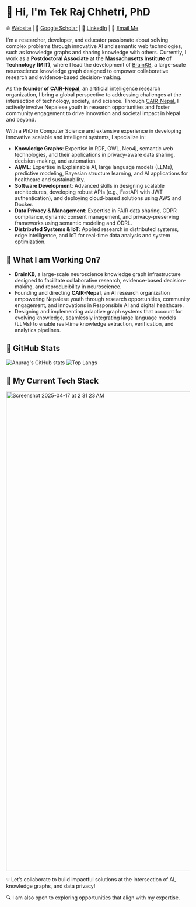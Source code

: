 # 👋 Hi, I'm Tek Raj Chhetri, PhD  

🌐 [Website](https://tekrajchhetri.com) | 📖 [Google Scholar](https://scholar.google.com/citations?user=QfpwmIIAAAAJ&hl=en) | 💼 [LinkedIn](https://www.linkedin.com/in/tekrajchhetri) | 📧 [Email Me](mailto:tekraj.chhetri@cair-nepal.org)  

I'm a researcher, developer, and educator passionate about solving complex problems through innovative AI and semantic web technologies, such as knowledge graphs and sharing knowledge with others. 
Currently, I work as a **Postdoctoral Associate** at the **Massachusetts Institute of Technology (MIT)**, where I lead the development of [BrainKB](https://sensein.group/brainkbdocs), a large-scale neuroscience knowledge graph designed to empower collaborative research and evidence-based decision-making.  

As the **founder of [CAIR-Nepal](https://cair-nepal.org/)**, an artificial intelligence research organization, I bring a global perspective to addressing challenges at the intersection of technology, society, and science. Through [CAIR-Nepal](https://cair-nepal.org/), I actively involve Nepalese youth in research opportunities and foster community engagement to drive innovation and societal impact in Nepal and beyond.

With a PhD in Computer Science and extensive experience in developing innovative scalable and intelligent systems, I specialize in:  

- **Knowledge Graphs**: Expertise in RDF, OWL, Neo4j, semantic web technologies, and their applications in privacy-aware data sharing, decision-making, and automation.  
- **AI/ML**: Expertise in Explainable AI, large language models (LLMs), predictive modeling, Bayesian structure learning, and AI applications for healthcare and sustainability.  
- **Software Development**: Advanced skills in designing scalable architectures, developing robust APIs (e.g., FastAPI with JWT authentication), and deploying cloud-based solutions using AWS and Docker.  
- **Data Privacy & Management**: Expertise in FAIR data sharing, GDPR compliance, dynamic consent management, and privacy-preserving frameworks using semantic modeling and ODRL.  
- **Distributed Systems & IoT**: Applied research in distributed systems, edge intelligence, and IoT for real-time data analysis and system optimization.

## 🌟 What I am Working On?  
- **BrainKB**, a large-scale neuroscience knowledge graph infrastructure designed to facilitate collaborative research, evidence-based decision-making, and reproducibility in neuroscience.  
- Founding and directing **CAIR-Nepal**, an AI research organization empowering Nepalese youth through research opportunities, community engagement, and innovations in Responsible AI and digital healthcare.  
-  Designing and implementing adaptive graph systems that account for evolving knowledge, seamlessly integrating large language models (LLMs) to enable real-time knowledge extraction, verification, and analytics pipelines.
## 🌟 GitHub Stats  
 ![Anurag's GitHub stats](https://github-readme-stats.vercel.app/api?username=tekrajchhetri&hide_rank=true&show_icons=true) ![Top Langs](https://github-readme-stats.vercel.app/api/top-langs/?username=tekrajchhetri&theme=ambient_gradient&hide_progress=true&langs_count=10&layout=donut)  

 ## 🚀 My Current Tech Stack
<img width="1312" alt="Screenshot 2025-04-17 at 2 31 23 AM" src="https://github.com/user-attachments/assets/e33c92e4-778e-4e36-b494-210ce33873fb" />

💡 Let’s collaborate to build impactful solutions at the intersection of AI, knowledge graphs, and data privacy!  

🔍 I am also open to exploring opportunities that align with my expertise.  
